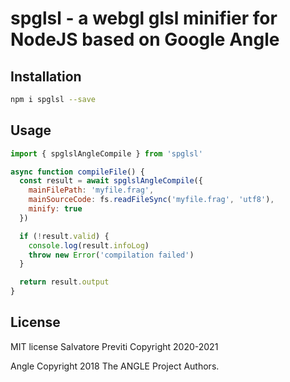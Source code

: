 # spglsl - a webgl glsl minifier for NodeJS based on Google Angle

## Installation

```sh
npm i spglsl --save
```

## Usage

```js
import { spglslAngleCompile } from 'spglsl'

async function compileFile() {
  const result = await spglslAngleCompile({
    mainFilePath: 'myfile.frag',
    mainSourceCode: fs.readFileSync('myfile.frag', 'utf8'),
    minify: true
  })

  if (!result.valid) {
    console.log(result.infoLog)
    throw new Error('compilation failed')
  }

  return result.output
}
```

## License

MIT license
Salvatore Previti Copyright 2020-2021

Angle Copyright 2018 The ANGLE Project Authors.
